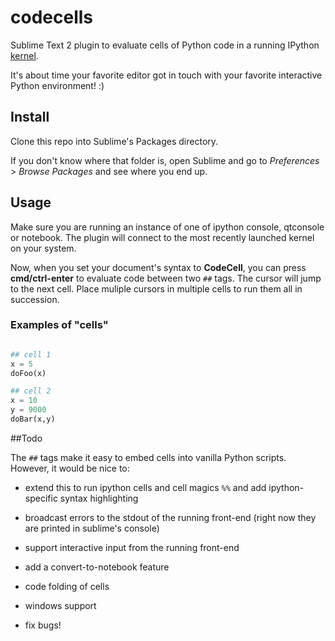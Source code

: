 # codecells

Sublime Text 2 plugin to evaluate cells of Python code in a running IPython [kernel](http://nbviewer.ipython.org/urls/raw.github.com/ipython/ipython/1.x/examples/notebooks/Frontend-Kernel%20Model.ipynb). 

It's about time your favorite editor got in touch with your favorite interactive Python environment! :)

## Install
Clone this repo into Sublime's Packages directory.

If you don't know where that folder is, open Sublime and go to _Preferences_ > _Browse Packages_ and see where you end up.

## Usage
Make sure you are running an instance of one of ipython console, qtconsole or notebook. The plugin will connect to the most recently launched kernel on your system.

Now, when you set your document's syntax to **CodeCell**, you can press **cmd/ctrl-enter** to evaluate code between two `##` tags. The cursor will jump to the next cell. Place muliple cursors in multiple cells to run them all in succession.

### Examples of "cells"

```python

## cell 1
x = 5
doFoo(x)

## cell 2
x = 10
y = 9000
doBar(x,y)
```

##Todo

The `##` tags make it easy to embed cells into vanilla Python scripts. However, it would be nice to:

- extend this to run ipython cells and cell magics `%%` and add ipython-specific syntax highlighting

- broadcast errors to the stdout of the running front-end (right now they are printed in sublime's console)

- support interactive input from the running front-end

- add a convert-to-notebook feature

- code folding of cells 

- windows support

- fix bugs!
